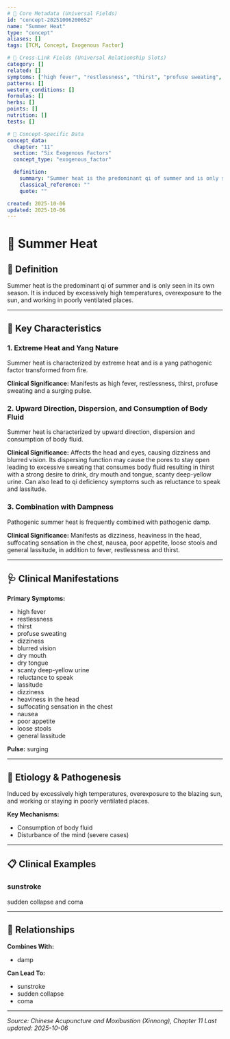 ```yaml
---
# 🔹 Core Metadata (Universal Fields)
id: "concept-20251006200652"
name: "Summer Heat"
type: "concept"
aliases: []
tags: [TCM, Concept, Exogenous Factor]

# 🔹 Cross-Link Fields (Universal Relationship Slots)
category: []
related: []
symptoms: ["high fever", "restlessness", "thirst", "profuse sweating", "dizziness", "blurred vision", "dry mouth", "dry tongue", "scanty deep-yellow urine", "reluctance to speak", "lassitude", "dizziness", "heaviness in the head", "suffocating sensation in the chest", "nausea", "poor appetite", "loose stools", "general lassitude"]
patterns: []
western_conditions: []
formulas: []
herbs: []
points: []
nutrition: []
tests: []

# 🔹 Concept-Specific Data
concept_data:
  chapter: "11"
  section: "Six Exogenous Factors"
  concept_type: "exogenous_factor"

  definition:
    summary: "Summer heat is the predominant qi of summer and is only seen in its own season.  It is induced by excessively high temperatures, overexposure to the sun, and working in poorly ventilated places."
    classical_reference: ""
    quote: ""

created: 2025-10-06
updated: 2025-10-06
---
```


# 🧬 Summer Heat

## 📖 Definition

Summer heat is the predominant qi of summer and is only seen in its own season.  It is induced by excessively high temperatures, overexposure to the sun, and working in poorly ventilated places.

---

## 🔬 Key Characteristics

### 1. Extreme Heat and Yang Nature

Summer heat is characterized by extreme heat and is a yang pathogenic factor transformed from fire.

**Clinical Significance:** Manifests as high fever, restlessness, thirst, profuse sweating and a surging pulse.

### 2. Upward Direction, Dispersion, and Consumption of Body Fluid

Summer heat is characterized by upward direction, dispersion and consumption of body fluid.

**Clinical Significance:** Affects the head and eyes, causing dizziness and blurred vision. Its dispersing function may cause the pores to stay open leading to excessive sweating that consumes body fluid resulting in thirst with a strong desire to drink, dry mouth and tongue, scanty deep-yellow urine. Can also lead to qi deficiency symptoms such as reluctance to speak and lassitude.

### 3. Combination with Dampness

Pathogenic summer heat is frequently combined with pathogenic damp.

**Clinical Significance:** Manifests as dizziness, heaviness in the head, suffocating sensation in the chest, nausea, poor appetite, loose stools and general lassitude, in addition to fever, restlessness and thirst.

---

## 🩺 Clinical Manifestations

**Primary Symptoms:**
- high fever
- restlessness
- thirst
- profuse sweating
- dizziness
- blurred vision
- dry mouth
- dry tongue
- scanty deep-yellow urine
- reluctance to speak
- lassitude
- dizziness
- heaviness in the head
- suffocating sensation in the chest
- nausea
- poor appetite
- loose stools
- general lassitude

**Pulse:** surging

---

## 🧬 Etiology & Pathogenesis

Induced by excessively high temperatures, overexposure to the blazing sun, and working or staying in poorly ventilated places.

**Key Mechanisms:**
- Consumption of body fluid
- Disturbance of the mind (severe cases)

---

## 📋 Clinical Examples

### sunstroke

sudden collapse and coma

---

## 🔗 Relationships

**Combines With:**
- damp

**Can Lead To:**
- sunstroke
- sudden collapse
- coma

---


*Source: Chinese Acupuncture and Moxibustion (Xinnong), Chapter 11*
*Last updated: 2025-10-06*
